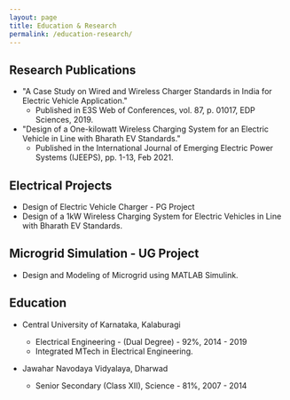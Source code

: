 ```yaml
---
layout: page
title: Education & Research
permalink: /education-research/
---
```


## Research Publications

- "A Case Study on Wired and Wireless Charger Standards in India for Electric Vehicle Application." 
  - Published in E3S Web of Conferences, vol. 87, p. 01017, EDP Sciences, 2019.
- "Design of a One-kilowatt Wireless Charging System for an Electric Vehicle in Line with Bharath EV Standards." 
  - Published in the International Journal of Emerging Electric Power Systems (IJEEPS), pp. 1-13, Feb 2021.

## Electrical Projects

- Design of Electric Vehicle Charger - PG Project
- Design of a 1kW Wireless Charging System for Electric Vehicles in Line with Bharath EV Standards.

## Microgrid Simulation - UG Project

- Design and Modeling of Microgrid using MATLAB Simulink.

## Education

- Central University of Karnataka, Kalaburagi
  - Electrical Engineering - (Dual Degree) - 92%, 2014 - 2019
  - Integrated MTech in Electrical Engineering.

- Jawahar Navodaya Vidyalaya, Dharwad
  - Senior Secondary (Class XII), Science - 81%, 2007 - 2014
